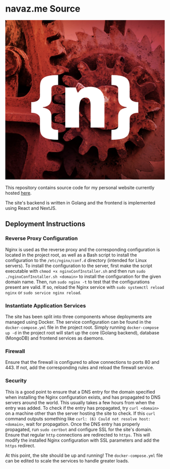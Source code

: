 # navaz.me Source

![](frontend/public/favicon.png)

This repository contains source code for my personal website currently
hosted [here](https://navaz.me).

The site's backend is written in Golang and the frontend is implemented using
React and NextJS.

## Deployment Instructions

### Reverse Proxy Configuration 

Nginx is used as the reverse proxy and the corresponding configuration is located
in the project root, as well as a Bash script to install the configuration to the
`/etc/nginx/conf.d` directory (intended for Linux servers). To install the 
configuration to the server, first make the script executable with
`chmod +x nginxConfInstaller.sh` and then run `sudo ./nginxConfInstaller.sh <domain>` 
to install the configuration for the given domain name. Then, run `sudo nginx -t` to
test that the configurations present are valid. If so, reload the Nginx service with
`sudo systemctl reload nginx` or `sudo service nginx reload`.

### Instantiate Application Services

The site has been split into three components whose deployments are managed
using Docker. The service configuration can be found in the `docker-compose.yml`
file in the project root. Simply running `docker-compose up -d` in the project
root will start up the core (Golang backend), database (MongoDB) and frontend
services as daemons.

### Firewall

Ensure that the firewall is configured to allow connections to ports 80 and 443.
If not, add the corresponding rules and reload the firewall service.

### Security

This is a good point to ensure that a DNS entry for the domain specified when
installing the Nginx configuration exists, and has propagated to DNS servers
around the world. This usually takes a few hours from when the entry was added.
To check if the entry has propagated, try `curl <domain>` on a machine other than
the server hosting the site to check. If this `curl` command outputs something like
`curl: (6) Could not resolve host: <domain>`, wait for propagation.
Once the DNS entry has properly propagated, run `sudo certbot` and configure SSL
for the site's domain. Ensure that regular `http` connections are redirected to
`https`. This will modify the installed Nginx configuration with SSL parameters and
add the `https` redirect.

At this point, the site should be up and running! The `docker-compose.yml` file can
be edited to scale the services to handle greater loads.
